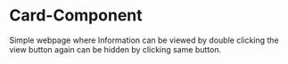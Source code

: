 # Card-Component
Simple webpage where Information can be viewed by double clicking the view button again can be hidden by clicking same button.
